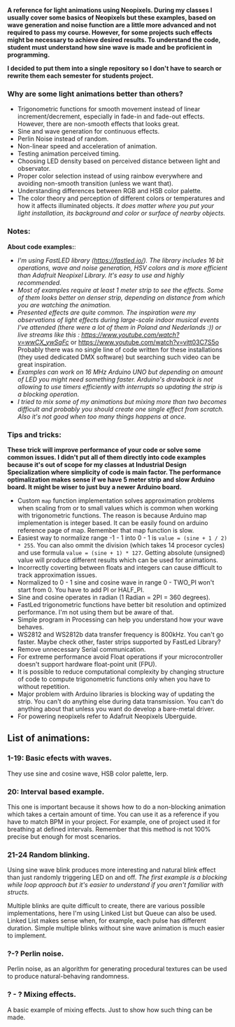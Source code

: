 **A reference for light animations using Neopixels. During my classes I usually cover some basics of Neopixels but these examples, based on wave generation and noise function are a little more advanced and not required to pass my course. However, for some projects such effects might be necessary to achieve desired results. To understand the code, student must understand how sine wave is made and be proficient in programming.**

**I decided to put them into a single repository so I don't have to search or rewrite them each semester for students project.**

### Why are some light animations better than others?
- Trigonometric functions for smooth movement instead of linear increment/decrement, especially in fade-in and fade-out effects. However, there are non-smooth effects that looks great.
- Sine and wave generation for continuous effects.
- Perlin Noise instead of random.
- Non-linear speed and acceleration of animation. 
- Testing animation perceived timing.
- Choosing LED density based on perceived distance between light and observator.
- Proper color selection instead of using rainbow everywhere and avoiding non-smooth transition (unless we want that).
- Understanding differences between RGB and HSB color palette.
- The color theory and perception of different colors or temperatures and how it affects illuminated objects. *It does matter where you put your light installation, its background and color or surface of nearby objects.*

### Notes:
**About code examples:**:
- *I'm using FastLED library (https://fastled.io/). The library includes 16 bit operations, wave and noise generation, HSV colors and is more efficient than Adafruit Neopixel Library. It's easy to use and highly recommended.*
- *Most of examples require at least 1 meter strip to see the effects. Some of them looks better on denser strip, depending on distance from which you are watching the animation.*
- *Presented effects are quite common. The inspiration were my observations of light effects during large-scale indoor musical events I've attended (there were a lot of them in Poland and Nederlands :)) or live streams like this : https://www.youtube.com/watch?v=wwCX_ywSqFc* or https://www.youtube.com/watch?v=vitt03C7S5o Probably there was no single line of code written for these installations (they used dedicated DMX software) but searching such video can be great inspiration.
- *Examples can work on 16 MHz Arduino UNO but depending on amount of LED you might need something faster. Arduino's drawback is not allowing to use timers efficiently with interrupts so updating the strip is a blocking operation.*
- *I tried to mix some of my animations but mixing more than two becomes difficult and probably you should create one single effect from scratch. Also it's not good when too many things happens at once.*

### Tips and tricks:
**These trick will improve performance of your code or solve some common issues. I didn't put all of them directly into code examples because it's out of scope for my classes at Industrial Design Specialization where simplicity of code is main factor. The performance optimalization makes sense if we have 5 meter strip and slow Arduino board. It might be wiser to just buy a newer Arduino board.**
- Custom `map` function implementation solves approximation problems when scaling from or to small values which is common when working with trigonometric functions. The reason is because Arduino map implementation is integer based. It can be easily found on arduino reference page of map. Remember that map function is slow.
- Easiest way to normalize range -1 - 1 into 0 - 1 is `value = (sine + 1 / 2) * 255`. You can also ommit the division (which takes 14 procesor cycles) and use formula `value = (sine + 1) * 127`. Getting absolute (unsigned) value will produce different results which can be used for animations.
- Incorrectly coverting between floats and integers can cause difficult to track approximation issues.
- Normalized to 0 - 1 sine and cosine wave in range 0 - TWO_PI won't start from 0. You have to add PI or HALF_PI.
- Sine and cosine operates in radian (1 Radian = 2PI = 360 degrees).
- FastLed trigonometric functions have better bit resolution and optimized performance. I'm not using them but be aware of that.
- Simple program in Processing can help you understand how your wave behaves.
- WS2812 and WS2812b data transfer frequency is 800kHz. You can't go faster. Maybe check other, faster strips supported by FastLed Library?
- Remove unnecessary Serial communication.
- For extreme performance avoid Float operations if your microcontroller doesn't support hardware float-point unit (FPU).
- It is possible to reduce computational complexity by changing structure of code to compute trigonometric functions only when you have to without repetition.
- Major problem with Arduino libraries is blocking way of updating the strip. You can't do anything else during data transmission. You can't do anything about that unless you want do develop a bare-metal driver.
- For powering neopixels refer to Adafruit Neopixels Uberguide.

## List of animations:

### 1-19: Basic efects with waves.
They use sine and cosine wave, HSB color palette, lerp. 

### 20: Interval based example.
This one is important because it shows how to do a non-blocking animation which takes a certain amount of time. You can use it as a reference if you have to match BPM in your project. For example, one of project used it for breathing at defined intervals. Remember that this method is not 100% precise but enough for most scenarios.

### 21-24 Random blinking.
Using sine wave blink produces more interesting and natural blink effect than just randomly triggering LED on and off. *The first example is a blocking while loop approach but it's easier to understand if you aren't familiar with structs.*

Multiple blinks are quite difficult to create, there are various possible implementations, here I'm using Linked List but Queue can also be used. Linked List makes sense when, for example, each pulse has different duration. Simple multiple blinks without sine wave animation is much easier to implement.

### ?-? Perlin noise.
Perlin noise, as an algorithm for generating procedural textures can be used to produce natural-behaving randomness.

### ? - ? Mixing effects.
A basic example of mixing effects. Just to show how such thing can be made. 

<!--
## List of animations:

### Sine wave - Number 0 - 10:
Examples introduce basics of creating color effects with sine waves.


## List of animations:
### Sine wave:
X- **Basic HSB linear rainbow**  for someone who has never seen FastLed library.
X- **Basic HSB rainbow from sine wave** to compare two different kind of rainbows.
X- **White wave fade in and out.**
X- **One color with white sweep**
- **Wave padding** increase or decrease the break between high peaks
?- **HSB rainbow with bloom effect** one sine is controlling hue, another one controls the brightness (opposite direction).
X **Back and forth movement of sine**, moving with another sine.
? **Back and forth movement of sine but slightly moving forward.**
X **Shrink and grow** of single amplitude, centered.
- **Shrink and grow** of moving sine wave.
- **Shrink and grow from wave peak**
- **Shrink and grow from wave peak fragmented** You can define your own amount of pulses or disable movement.
- **Shrink and grow from wave peak fragmented with padding**
- **Snail-like movement**, similar to shrink and grow but moves from tail to head.
X- **Sine wave with linear interpolation between two colours.**
X- **Phase shift with linear interpolation**, switching between two colors at opposite sine wave amplitudes.
- **Scanner effect with sine.**
- **Square wave from sine wave recursion** to generate smooth edges.
X **Fragmented fade-in and fade-out**, instead of fading in and out whole strip it does it fragment by fragment.
- **Sine fading away from center** ????? phase shift na całym

X- fragmented with different phases
- fragmented with sine

single grow to half and then rapid fill

### Perlin noise and random:
- **Random blink** instead of just blinking a randomly chosen LED it creates a single sine pulse gradually fading in and out. To achieve different results you can change its phase, so it can start from peak.
- **Random blink with random spread**, some blinks will appear larger and brighter than others.
- **Random blink and move**, fade in, move, fade out.
- **Random blink triplet** blinks three times with slight movement.
- **Noise liquid**
- **Rust**, it's similar to liquid but it's inversed.
- **Noise movement**
- **Noise movement back and forth**
- **Noise movement with intervals**
- **Double Noise** makes additional bloom effect.
- **Triple noise** bloom and back and forth
- **Noise outer space**, moves from middle toward sides.
- **Noise outer space with intervals**.
- **Different pulses, different speed**

### Mixed effects:
- **Slow and fast fade in of lines**


### Fit into BPM:


---------
*TODO: I should rearrange my sketches and give them proper names.*

- fraction of line (recurrency?), rust, sweep, inversed knightrider, lerp-phase-shift

**Continuous wave:**
- Sine wave basic.
- Sine wave back and forth
- Sine wave with lerp
- Sine wave phase shift with lerp
- Sine wave spread (frequency change)
- Sine wave shrink and grow
- Square wave
- Square wave changing duty cycle
- Square wave via sum of sine waves (for smooth edges).
- Arctan.
- "Knightrider"
- "Snail"
- Sawtooth wave through simple increment.


**Noise and random:**
- Random blink
- Random blink with random spread
- Noise liquid
- Noise outer space
- Rust

**Mixed effects:**
- Sweep: changes the color of noise animation without altering the brightness.
- Scanner: a simple phased overlay.
-->